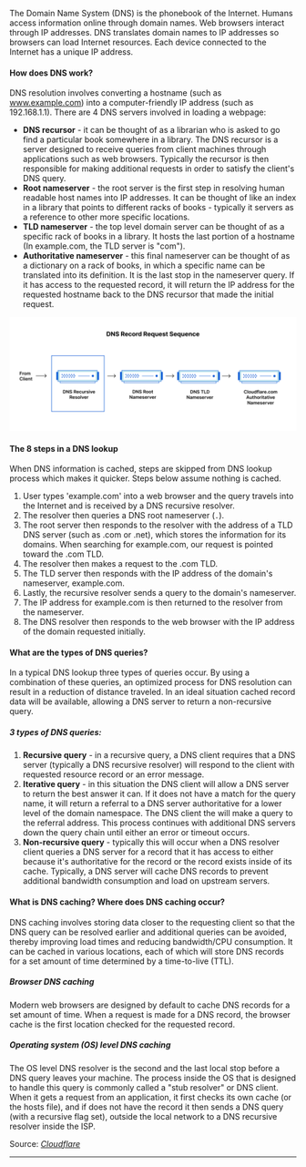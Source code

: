 The Domain Name System (DNS) is the phonebook of the Internet. Humans access information online through domain names. Web browsers interact through IP addresses. DNS translates domain names to IP addresses so browsers can load Internet resources.
Each device connected to the Internet has a unique IP address.

#### How does DNS work?
DNS resolution involves converting a hostname (such as www.example.com) into a computer-friendly IP address (such as 192.168.1.1).
There are 4 DNS servers involved in loading a webpage:
- **DNS recursor** - it can be thought of as a librarian who is asked to go find a particular book somewhere in a library. The DNS recursor is a server designed to receive queries from client machines through applications such as web browsers. Typically the recursor is then responsible for making additional requests in order to satisfy the client's DNS query.
- **Root nameserver** - the root server is the first step in resolving human readable host names into IP addresses. It can be thought of like an index in a library that points to different racks of books - typically it servers as a reference to other more specific locations.
- **TLD nameserver** - the top level domain server can be thought of as a specific rack of books in a library. It hosts the last portion of a hostname (In example.com, the TLD server is "com").
- **Authoritative nameserver** - this final nameserver can be thought of as a dictionary on a rack of books, in which a specific name can be translated into its definition. It is the last stop in the nameserver query. If it has access to the requested record, it will return the IP address for the requested hostname back to the DNS recursor that made the initial request.

![DNS record request sequence](../../Note%20Pictures/Pasted%20image%2020241006180421.png)

#### The 8 steps in a DNS lookup
When DNS information is cached, steps are skipped from DNS lookup process which makes it quicker. Steps below assume nothing is cached.
1. User types 'example.com' into a web browser and the query travels into the Internet and is received by a DNS recursive resolver.
2. The resolver then queries a DNS root nameserver (`.`).
3. The root server then responds to the resolver with the address of a TLD DNS server (such as .com or .net), which stores the information for its domains. When searching for example.com, our request is pointed toward the .com TLD.
4. The resolver then makes a request to the .com TLD.
5. The TLD server then responds with the IP address of the domain's nameserver, example.com.
6. Lastly, the recursive resolver sends a query to the domain's nameserver.
7. The IP address for example.com is then returned to the resolver from the nameserver.
8. The DNS resolver then responds to the web browser with the IP address of the domain requested initially.

#### What are the types of DNS queries?
In a typical DNS lookup three types of queries occur. By using a combination of these queries, an optimized process for DNS resolution can result in a reduction of distance traveled. In an ideal situation cached record data will be available, allowing a DNS server to return a non-recursive query.
##### 3 types of DNS queries:
1. **Recursive query** - in a recursive query, a DNS client requires that a DNS server (typically a DNS recursive resolver) will respond to the client with requested resource record or an error message.
2. **Iterative query** - in this situation the DNS client will allow a DNS server to return the best answer it can. If it does not have a match for the query name, it will return a referral to a DNS server authoritative for a lower level of the domain namespace. The DNS client the will make a query to the referral address. This process continues with additional DNS servers down the query chain until either an error or timeout occurs.
3. **Non-recursive query** - typically this will occur when a DNS resolver client queries a DNS server for a record that it has access to either because it's authoritative for the record or the record exists inside of its cache. Typically, a DNS server will cache DNS records to prevent additional bandwidth consumption and load on upstream servers.

#### What is DNS caching? Where does DNS caching occur?
DNS caching involves storing data closer to the requesting client so that the DNS query can be resolved earlier and additional queries can be avoided, thereby improving load times and reducing bandwidth/CPU consumption. It can be cached in various locations, each of which will store DNS records for a set amount of time determined by a time-to-live (TTL).

##### Browser DNS caching
Modern web browsers are designed by default to cache DNS records for a set amount of time. When a request is made for a DNS record, the browser cache is the first location checked for the requested record.

##### Operating system (OS) level DNS caching
The OS level DNS resolver is the second and the last local stop before a DNS query leaves your machine. The process inside the OS that is designed to handle this query is commonly called a "stub resolver" or DNS client. When it gets a request from an application, it first checks its own cache (or the hosts file), and if does not have the record it then sends a DNS query (with a recursive flag set), outside the local network to a DNS recursive resolver inside the ISP.

Source: *[Cloudflare](https://www.cloudflare.com/en-gb/learning/dns/what-is-dns/)*

---

